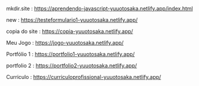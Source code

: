 mkdir.site : https://aprendendo-javascript-yuuotosaka.netlify.app/index.html

new : https://testeformulario1-yuuotosaka.netlify.app/

copia do site : https://copia-yuuotosaka.netlify.app/

Meu Jogo : https://jogo-yuuotosaka.netlify.app/

Portfólio 1  : https://portfolio1-yuuotosaka.netlify.app/

portfolio 2 : https://portfolio2-yuuotosaka.netlify.app/

Curriculo : https://curriculoprofissional-yuuotosaka.netlify.app/

